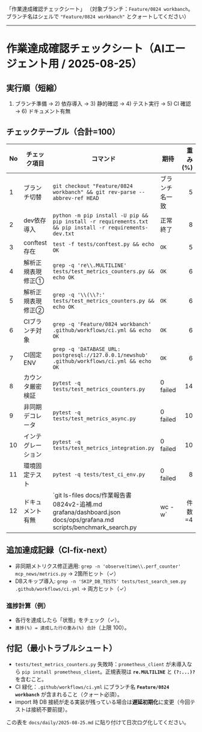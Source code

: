 「作業達成確認チェックシート」
（対象ブランチ：`Feature/0824 workbanch`。ブランチ名はシェルで `"Feature/0824 workbanch"` とクォートしてください）

---

# 作業達成確認チェックシート（AIエージェント用 / 2025-08-25）

## 実行順（短縮）

1. ブランチ準備 → 2) 依存導入 → 3) 静的確認 → 4) テスト実行 → 5) CI 確認 → 6) ドキュメント有無

## チェックテーブル（合計=100）

| No | チェック項目     | コマンド                                                                                                          | 期待       | 重み(%) | 状態   |      |
| -- | ---------- | ------------------------------------------------------------------------------------------------------------- | -------- | ----: | ---- | ---- |
| 1  | ブランチ切替     | `git checkout "Feature/0824 workbanch" && git rev-parse --abbrev-ref HEAD`                                    | ブランチ名一致  |     5 | \[ ] |      |
| 2  | dev依存導入    | `python -m pip install -U pip && pip install -r requirements.txt && pip install -r requirements-dev.txt`      | 正常終了     |     8 | \[ ] |      |
| 3  | conftest存在 | `test -f tests/conftest.py && echo OK`                                                                        | `OK`     |     5 | \[x] |      |
| 4  | 解析正規表現修正①  | `grep -q 're\\.MULTILINE' tests/test_metrics_counters.py && echo OK`                                          | `OK`     |     6 | \[x] |      |
| 5  | 解析正規表現修正②  | `grep -q '\\(\\?:' tests/test_metrics_counters.py && echo OK`                                                 | `OK`     |     6 | \[x] |      |
| 6  | CIブランチ対象   | `grep -q 'Feature/0824 workbanch' .github/workflows/ci.yml && echo OK`                                        | `OK`     |     6 | \[x] |      |
| 7  | CI固定ENV    | `grep -q 'DATABASE_URL: postgresql://127.0.0.1/newshub' .github/workflows/ci.yml && echo OK`                  | `OK`     |     6 | \[x] |      |
| 8  | カウンタ厳密検証   | `pytest -q tests/test_metrics_counters.py`                                                                    | 0 failed |    14 | \[ ] |      |
| 9  | 非同期デコレータ   | `pytest -q tests/test_metrics_async.py`                                                                       | 0 failed |    10 | \[ ] |      |
| 10 | インテグレーション  | `pytest -q tests/test_metrics_integration.py`                                                                 | 0 failed |    10 | \[ ] |      |
| 11 | 環境固定テスト    | `pytest -q tests/test_ci_env.py`                                                                              | 0 failed |     8 | \[ ] |      |
| 12 | ドキュメント有無   | \`git ls-files docs/作業報告書0824v2-追補.md grafana/dashboard.json docs/ops/grafana.md scripts/benchmark\_search.py | wc -w\`  |  件数=4 | 10   | \[x] |

## 追加達成記録（CI-fix-next）

- 非同期メトリクス修正適用: `grep -n 'observe(time\\.perf_counter' mcp_news/metrics.py` → 2箇所ヒット（✓）
- DBスキップ導入: `grep -n 'SKIP_DB_TESTS' tests/test_search_sem.py .github/workflows/ci.yml` → 両方ヒット（✓）

### 進捗計算（例）

* 各行を達成したら「状態」をチェック（✓）。
* `進捗(%) = 達成した行の重み(%) 合計`（上限 100）。

## 付記（最小トラブルシュート）

* `tests/test_metrics_counters.py` 失敗時：`prometheus_client` が未導入なら `pip install prometheus_client`。正規表現は **`re.MULTILINE`** と **`(?:...)?`** を含むこと。
* CI 緑化：`.github/workflows/ci.yml` にブランチ名 **`Feature/0824 workbanch`** が含まれること（クォート必須）。
* import 時 DB 接続が走る実装が残っている場合は**遅延初期化**に変更（今回テストは接続不要前提）。

この表を `docs/daily/2025-08-25.md` に貼り付けて日次ログ化してください。
